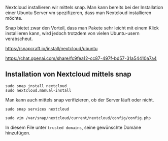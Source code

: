 Nextcloud installieren wir mittels snap. Man kann bereits bei der Installation einer Ubuntu Server vm spezifizeren, dass man Nextcloud installieren möchte.

Snap bietet zwar den Vorteil, dass man Pakete sehr leicht mit einem Klick installieren kann, wird jedoch trotzdem von vielen Ubuntu-usern verabscheut.

<https://snapcraft.io/install/nextcloud/ubuntu>

<https://chat.openai.com/share/fc9fea12-cc87-497f-bd57-31a54410a7a4>

## Installation von Nextcloud mittels snap
```
sudo snap install nextcloud  
sudo nextcloud.manual-install
```

Man kann auch mittels snap verifizieren, ob der Server läuft oder nicht.  
```
sudo snap services nextcloud
```

```
sudo vim /var/snap/nextcloud/current/nextcloud/config/config.php
```
In diesem File unter `trusted domains`, seine gewünschte Domäne hinzufügen.